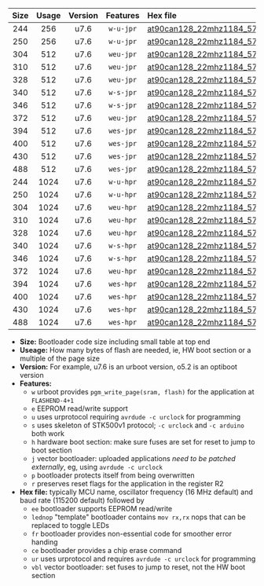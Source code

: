 |Size|Usage|Version|Features|Hex file|
|:-:|:-:|:-:|:-:|:--|
|244|256|u7.6|`w-u-jpr`|[at90can128_22mhz1184_57600bps_ur_vbl.hex](https://raw.githubusercontent.com/stefanrueger/urboot/main/at90can128_22mhz1184_57600bps_ur_vbl.hex)|
|250|256|u7.6|`w-u-jpr`|[at90can128_22mhz1184_57600bps_lednop_ur_vbl.hex](https://raw.githubusercontent.com/stefanrueger/urboot/main/at90can128_22mhz1184_57600bps_lednop_ur_vbl.hex)|
|304|512|u7.6|`weu-jpr`|[at90can128_22mhz1184_57600bps_ee_ur_vbl.hex](https://raw.githubusercontent.com/stefanrueger/urboot/main/at90can128_22mhz1184_57600bps_ee_ur_vbl.hex)|
|310|512|u7.6|`weu-jpr`|[at90can128_22mhz1184_57600bps_ee_lednop_ur_vbl.hex](https://raw.githubusercontent.com/stefanrueger/urboot/main/at90can128_22mhz1184_57600bps_ee_lednop_ur_vbl.hex)|
|328|512|u7.6|`weu-jpr`|[at90can128_22mhz1184_57600bps_ee_lednop_fr_ur_vbl.hex](https://raw.githubusercontent.com/stefanrueger/urboot/main/at90can128_22mhz1184_57600bps_ee_lednop_fr_ur_vbl.hex)|
|340|512|u7.6|`w-s-jpr`|[at90can128_22mhz1184_57600bps_vbl.hex](https://raw.githubusercontent.com/stefanrueger/urboot/main/at90can128_22mhz1184_57600bps_vbl.hex)|
|346|512|u7.6|`w-s-jpr`|[at90can128_22mhz1184_57600bps_lednop_vbl.hex](https://raw.githubusercontent.com/stefanrueger/urboot/main/at90can128_22mhz1184_57600bps_lednop_vbl.hex)|
|372|512|u7.6|`weu-jpr`|[at90can128_22mhz1184_57600bps_ee_lednop_fr_ce_ur_vbl.hex](https://raw.githubusercontent.com/stefanrueger/urboot/main/at90can128_22mhz1184_57600bps_ee_lednop_fr_ce_ur_vbl.hex)|
|394|512|u7.6|`wes-jpr`|[at90can128_22mhz1184_57600bps_ee_vbl.hex](https://raw.githubusercontent.com/stefanrueger/urboot/main/at90can128_22mhz1184_57600bps_ee_vbl.hex)|
|400|512|u7.6|`wes-jpr`|[at90can128_22mhz1184_57600bps_ee_lednop_vbl.hex](https://raw.githubusercontent.com/stefanrueger/urboot/main/at90can128_22mhz1184_57600bps_ee_lednop_vbl.hex)|
|430|512|u7.6|`wes-jpr`|[at90can128_22mhz1184_57600bps_ee_lednop_fr_vbl.hex](https://raw.githubusercontent.com/stefanrueger/urboot/main/at90can128_22mhz1184_57600bps_ee_lednop_fr_vbl.hex)|
|488|512|u7.6|`wes-jpr`|[at90can128_22mhz1184_57600bps_ee_lednop_fr_ce_vbl.hex](https://raw.githubusercontent.com/stefanrueger/urboot/main/at90can128_22mhz1184_57600bps_ee_lednop_fr_ce_vbl.hex)|
|244|1024|u7.6|`w-u-hpr`|[at90can128_22mhz1184_57600bps_ur.hex](https://raw.githubusercontent.com/stefanrueger/urboot/main/at90can128_22mhz1184_57600bps_ur.hex)|
|250|1024|u7.6|`w-u-hpr`|[at90can128_22mhz1184_57600bps_lednop_ur.hex](https://raw.githubusercontent.com/stefanrueger/urboot/main/at90can128_22mhz1184_57600bps_lednop_ur.hex)|
|304|1024|u7.6|`weu-hpr`|[at90can128_22mhz1184_57600bps_ee_ur.hex](https://raw.githubusercontent.com/stefanrueger/urboot/main/at90can128_22mhz1184_57600bps_ee_ur.hex)|
|310|1024|u7.6|`weu-hpr`|[at90can128_22mhz1184_57600bps_ee_lednop_ur.hex](https://raw.githubusercontent.com/stefanrueger/urboot/main/at90can128_22mhz1184_57600bps_ee_lednop_ur.hex)|
|328|1024|u7.6|`weu-hpr`|[at90can128_22mhz1184_57600bps_ee_lednop_fr_ur.hex](https://raw.githubusercontent.com/stefanrueger/urboot/main/at90can128_22mhz1184_57600bps_ee_lednop_fr_ur.hex)|
|340|1024|u7.6|`w-s-hpr`|[at90can128_22mhz1184_57600bps.hex](https://raw.githubusercontent.com/stefanrueger/urboot/main/at90can128_22mhz1184_57600bps.hex)|
|346|1024|u7.6|`w-s-hpr`|[at90can128_22mhz1184_57600bps_lednop.hex](https://raw.githubusercontent.com/stefanrueger/urboot/main/at90can128_22mhz1184_57600bps_lednop.hex)|
|372|1024|u7.6|`weu-hpr`|[at90can128_22mhz1184_57600bps_ee_lednop_fr_ce_ur.hex](https://raw.githubusercontent.com/stefanrueger/urboot/main/at90can128_22mhz1184_57600bps_ee_lednop_fr_ce_ur.hex)|
|394|1024|u7.6|`wes-hpr`|[at90can128_22mhz1184_57600bps_ee.hex](https://raw.githubusercontent.com/stefanrueger/urboot/main/at90can128_22mhz1184_57600bps_ee.hex)|
|400|1024|u7.6|`wes-hpr`|[at90can128_22mhz1184_57600bps_ee_lednop.hex](https://raw.githubusercontent.com/stefanrueger/urboot/main/at90can128_22mhz1184_57600bps_ee_lednop.hex)|
|430|1024|u7.6|`wes-hpr`|[at90can128_22mhz1184_57600bps_ee_lednop_fr.hex](https://raw.githubusercontent.com/stefanrueger/urboot/main/at90can128_22mhz1184_57600bps_ee_lednop_fr.hex)|
|488|1024|u7.6|`wes-hpr`|[at90can128_22mhz1184_57600bps_ee_lednop_fr_ce.hex](https://raw.githubusercontent.com/stefanrueger/urboot/main/at90can128_22mhz1184_57600bps_ee_lednop_fr_ce.hex)|

- **Size:** Bootloader code size including small table at top end
- **Useage:** How many bytes of flash are needed, ie, HW boot section or a multiple of the page size
- **Version:** For example, u7.6 is an urboot version, o5.2 is an optiboot version
- **Features:**
  + `w` urboot provides `pgm_write_page(sram, flash)` for the application at `FLASHEND-4+1`
  + `e` EEPROM read/write support
  + `u` uses urprotocol requiring `avrdude -c urclock` for programming
  + `s` uses skeleton of STK500v1 protocol; `-c urclock` and `-c arduino` both work
  + `h` hardware boot section: make sure fuses are set for reset to jump to boot section
  + `j` vector bootloader: uploaded applications *need to be patched externally*, eg, using `avrdude -c urclock`
  + `p` bootloader protects itself from being overwritten
  + `r` preserves reset flags for the application in the register R2
- **Hex file:** typically MCU name, oscillator frequency (16 MHz default) and baud rate (115200 default) followed by
  + `ee` bootloader supports EEPROM read/write
  + `lednop` "template" bootloader contains `mov rx,rx` nops that can be replaced to toggle LEDs
  + `fr` bootloader provides non-essential code for smoother error handing
  + `ce` bootloader provides a chip erase command
  + `ur` uses urprotocol and requires `avrdude -c urclock` for programming
  + `vbl` vector bootloader: set fuses to jump to reset, not the HW boot section
